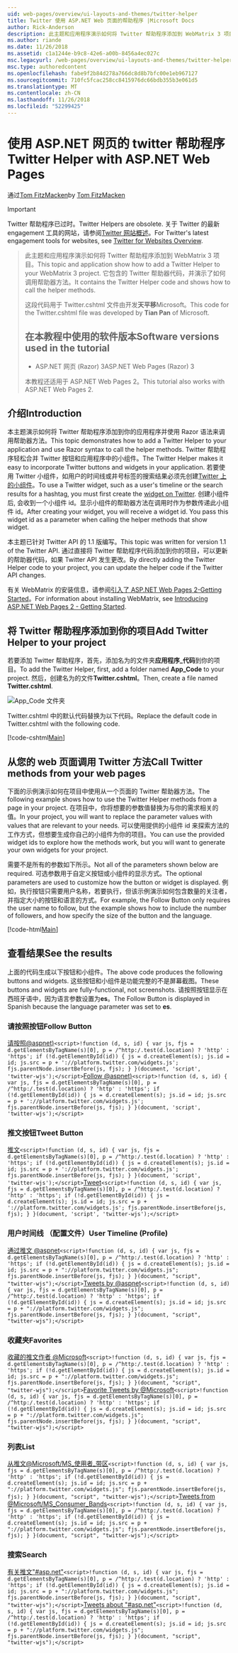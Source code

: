 ```yaml
---
uid: web-pages/overview/ui-layouts-and-themes/twitter-helper
title: Twitter 使用 ASP.NET Web 页面的帮助程序 |Microsoft Docs
author: Rick-Anderson
description: 此主题和应用程序演示如何将 Twitter 帮助程序添加到 WebMatrix 3 项目。 它包含的 Twitter 帮助程序代码，并演示如何调用帮助器...
ms.author: riande
ms.date: 11/26/2018
ms.assetid: c1a1244e-b9c8-42e6-a00b-8456a4ec027c
msc.legacyurl: /web-pages/overview/ui-layouts-and-themes/twitter-helper
msc.type: authoredcontent
ms.openlocfilehash: fabe9f2b84d278a766dc8d8b7bfc00e1eb967127
ms.sourcegitcommit: 710fc5fcac258cc8415976dc66bdb355b3e061d5
ms.translationtype: MT
ms.contentlocale: zh-CN
ms.lasthandoff: 11/26/2018
ms.locfileid: "52299425"
---
```

<a name="twitter-helper-with-aspnet-web-pages"></a><span data-ttu-id="3d751-104">使用 ASP.NET 网页的 twitter 帮助程序</span><span class="sxs-lookup"><span data-stu-id="3d751-104">Twitter Helper with ASP.NET Web Pages</span></span>
====================
<span data-ttu-id="3d751-105">通过[Tom FitzMacken](https://github.com/tfitzmac)</span><span class="sxs-lookup"><span data-stu-id="3d751-105">by [Tom FitzMacken](https://github.com/tfitzmac)</span></span>

> [!IMPORTANT]
> <span data-ttu-id="3d751-106">Twitter 帮助程序已过时。</span><span class="sxs-lookup"><span data-stu-id="3d751-106">Twitter Helpers are obsolete.</span></span> <span data-ttu-id="3d751-107">关于 Twitter 的最新 engagement 工具的网站，请参阅[Twitter 网站概述](https://developer.twitter.com/en/docs/twitter-for-websites/overview)。</span><span class="sxs-lookup"><span data-stu-id="3d751-107">For Twitter's latest engagement tools for websites, see [Twitter for Websites Overview](https://developer.twitter.com/en/docs/twitter-for-websites/overview).</span></span>

> <span data-ttu-id="3d751-108">此主题和应用程序演示如何将 Twitter 帮助程序添加到 WebMatrix 3 项目。</span><span class="sxs-lookup"><span data-stu-id="3d751-108">This topic and application show how to add a Twitter Helper to your WebMatrix 3 project.</span></span> <span data-ttu-id="3d751-109">它包含的 Twitter 帮助器代码，并演示了如何调用帮助器方法。</span><span class="sxs-lookup"><span data-stu-id="3d751-109">It contains the Twitter Helper code and shows how to call the helper methods.</span></span>
> 
> <span data-ttu-id="3d751-110">这段代码用于 Twitter.cshtml 文件由开发**天平移**Microsoft。</span><span class="sxs-lookup"><span data-stu-id="3d751-110">This code for the Twitter.cshtml file was developed by **Tian Pan** of Microsoft.</span></span>
> 
> ## <a name="software-versions-used-in-the-tutorial"></a><span data-ttu-id="3d751-111">在本教程中使用的软件版本</span><span class="sxs-lookup"><span data-stu-id="3d751-111">Software versions used in the tutorial</span></span>
> 
> 
> - <span data-ttu-id="3d751-112">ASP.NET 网页 (Razor) 3</span><span class="sxs-lookup"><span data-stu-id="3d751-112">ASP.NET Web Pages (Razor) 3</span></span>
>   
> 
> <span data-ttu-id="3d751-113">本教程还适用于 ASP.NET Web Pages 2。</span><span class="sxs-lookup"><span data-stu-id="3d751-113">This tutorial also works with ASP.NET Web Pages 2.</span></span>


## <a name="introduction"></a><span data-ttu-id="3d751-114">介绍</span><span class="sxs-lookup"><span data-stu-id="3d751-114">Introduction</span></span>

<span data-ttu-id="3d751-115">本主题演示如何将 Twitter 帮助程序添加到你的应用程序并使用 Razor 语法来调用帮助器方法。</span><span class="sxs-lookup"><span data-stu-id="3d751-115">This topic demonstrates how to add a Twitter Helper to your application and use Razor syntax to call the helper methods.</span></span> <span data-ttu-id="3d751-116">Twitter 帮助程序轻松合并 Twitter 按钮和应用程序中的小组件。</span><span class="sxs-lookup"><span data-stu-id="3d751-116">The Twitter Helper makes it easy to incorporate Twitter buttons and widgets in your application.</span></span> <span data-ttu-id="3d751-117">若要使用 Twitter 小组件，如用户的时间线或井号标签的搜索结果必须先创建[Twitter 上的小组件](https://twitter.com/settings/widgets)。</span><span class="sxs-lookup"><span data-stu-id="3d751-117">To use a Twitter widget, such as a user's timeline or the search results for a hashtag, you must first create the [widget on Twitter](https://twitter.com/settings/widgets).</span></span> <span data-ttu-id="3d751-118">创建小组件后, 会收到一个小组件 id。显示小组件的帮助器方法在调用时作为参数传递此小组件 id。</span><span class="sxs-lookup"><span data-stu-id="3d751-118">After creating your widget, you will receive a widget id. You pass this widget id as a parameter when calling the helper methods that show widget.</span></span>

<span data-ttu-id="3d751-119">本主题已针对 Twitter API 的 1.1 版编写。</span><span class="sxs-lookup"><span data-stu-id="3d751-119">This topic was written for version 1.1 of the Twitter API.</span></span> <span data-ttu-id="3d751-120">通过直接将 Twitter 帮助程序代码添加到你的项目，可以更新的帮助器代码，如果 Twitter API 发生更改。</span><span class="sxs-lookup"><span data-stu-id="3d751-120">By directly adding the Twitter Helper code to your project, you can update the helper code if the Twitter API changes.</span></span>

<span data-ttu-id="3d751-121">有关 WebMatrix 的安装信息，请参阅[引入了 ASP.NET Web Pages 2-Getting Started](../getting-started/introducing-aspnet-web-pages-2/getting-started.md)。</span><span class="sxs-lookup"><span data-stu-id="3d751-121">For information about installing WebMatrix, see [Introducing ASP.NET Web Pages 2 - Getting Started](../getting-started/introducing-aspnet-web-pages-2/getting-started.md).</span></span>

## <a name="add-twitter-helper-to-your-project"></a><span data-ttu-id="3d751-122">将 Twitter 帮助程序添加到你的项目</span><span class="sxs-lookup"><span data-stu-id="3d751-122">Add Twitter Helper to your project</span></span>

<span data-ttu-id="3d751-123">若要添加 Twitter 帮助程序，首先，添加名为的文件夹**应用程序\_代码**到你的项目。</span><span class="sxs-lookup"><span data-stu-id="3d751-123">To add the Twitter Helper, first, add a folder named **App\_Code** to your project.</span></span> <span data-ttu-id="3d751-124">然后，创建名为的文件**Twitter.cshtml**。</span><span class="sxs-lookup"><span data-stu-id="3d751-124">Then, create a file named **Twitter.cshtml**.</span></span>

![App_Code 文件夹](twitter-helper/_static/image1.png)

<span data-ttu-id="3d751-126">Twitter.cshtml 中的默认代码替换为以下代码。</span><span class="sxs-lookup"><span data-stu-id="3d751-126">Replace the default code in Twitter.cshtml with the following code.</span></span>

[!code-cshtml[Main](twitter-helper/samples/sample1.cshtml)]

## <a name="call-twitter-methods-from-your-web-pages"></a><span data-ttu-id="3d751-127">从您的 web 页面调用 Twitter 方法</span><span class="sxs-lookup"><span data-stu-id="3d751-127">Call Twitter methods from your web pages</span></span>

<span data-ttu-id="3d751-128">下面的示例演示如何在项目中使用从一个页面的 Twitter 帮助器方法。</span><span class="sxs-lookup"><span data-stu-id="3d751-128">The following example shows how to use the Twitter Helper methods from a page in your project.</span></span> <span data-ttu-id="3d751-129">在项目中，你将想要的参数值替换为与你的需求相关的值。</span><span class="sxs-lookup"><span data-stu-id="3d751-129">In your project, you will want to replace the parameter values with values that are relevant to your needs.</span></span> <span data-ttu-id="3d751-130">可以使用提供的小组件 id 来探索方法的工作方式，但想要生成你自己的小组件为你的项目。</span><span class="sxs-lookup"><span data-stu-id="3d751-130">You can use the provided widget ids to explore how the methods work, but you will want to generate your own widgets for your project.</span></span>

<span data-ttu-id="3d751-131">需要不是所有的参数如下所示。</span><span class="sxs-lookup"><span data-stu-id="3d751-131">Not all of the parameters shown below are required.</span></span> <span data-ttu-id="3d751-132">可选参数用于自定义按钮或小组件的显示方式。</span><span class="sxs-lookup"><span data-stu-id="3d751-132">The optional parameters are used to customize how the button or widget is displayed.</span></span> <span data-ttu-id="3d751-133">例如，执行按钮只需要用户名称，若要执行，但该示例演示如何包含数量的关注者，并指定大小的按钮和语言的方式。</span><span class="sxs-lookup"><span data-stu-id="3d751-133">For example, the Follow Button only requires the user name to follow, but the example shows how to include the number of followers, and how specify the size of the button and the language.</span></span>

[!code-html[Main](twitter-helper/samples/sample2.html)]

## <a name="see-the-results"></a><span data-ttu-id="3d751-134">查看结果</span><span class="sxs-lookup"><span data-stu-id="3d751-134">See the results</span></span>

<span data-ttu-id="3d751-135">上面的代码生成以下按钮和小组件。</span><span class="sxs-lookup"><span data-stu-id="3d751-135">The above code produces the following buttons and widgets.</span></span> <span data-ttu-id="3d751-136">这些按钮和小组件是功能完整的不是屏幕截图。</span><span class="sxs-lookup"><span data-stu-id="3d751-136">These buttons and widgets are fully-functional, not screenshots.</span></span> <span data-ttu-id="3d751-137">请按照按钮显示在西班牙语中，因为语言参数设置为**es**。</span><span class="sxs-lookup"><span data-stu-id="3d751-137">The Follow Button is displayed in Spanish because the language parameter was set to **es**.</span></span>

### <a name="follow-button"></a><span data-ttu-id="3d751-138">请按照按钮</span><span class="sxs-lookup"><span data-stu-id="3d751-138">Follow Button</span></span>

<span data-ttu-id="3d751-139">[请按照@aspnet)](https://twitter.com/aspnet)`<script>!function (d, s, id) { var js, fjs = d.getElementsByTagName(s)[0], p = /^http:/.test(d.location) ? 'http' : 'https'; if (!d.getElementById(id)) { js = d.createElement(s); js.id = id; js.src = p + '://platform.twitter.com/widgets.js'; fjs.parentNode.insertBefore(js, fjs); } }(document, 'script', 'twitter-wjs');</script>`</span><span class="sxs-lookup"><span data-stu-id="3d751-139">[Follow @aspnet)](https://twitter.com/aspnet)`<script>!function (d, s, id) { var js, fjs = d.getElementsByTagName(s)[0], p = /^http:/.test(d.location) ? 'http' : 'https'; if (!d.getElementById(id)) { js = d.createElement(s); js.id = id; js.src = p + '://platform.twitter.com/widgets.js'; fjs.parentNode.insertBefore(js, fjs); } }(document, 'script', 'twitter-wjs');</script>`</span></span>

### <a name="tweet-button"></a><span data-ttu-id="3d751-140">推文按钮</span><span class="sxs-lookup"><span data-stu-id="3d751-140">Tweet Button</span></span>

<span data-ttu-id="3d751-141">[推文](https://twitter.com/share)`<script>!function (d, s, id) { var js, fjs = d.getElementsByTagName(s)[0], p = /^http:/.test(d.location) ? 'http' : 'https'; if (!d.getElementById(id)) { js = d.createElement(s); js.id = id; js.src = p + '://platform.twitter.com/widgets.js'; fjs.parentNode.insertBefore(js, fjs); } }(document, 'script', 'twitter-wjs');</script>`</span><span class="sxs-lookup"><span data-stu-id="3d751-141">[Tweet](https://twitter.com/share)`<script>!function (d, s, id) { var js, fjs = d.getElementsByTagName(s)[0], p = /^http:/.test(d.location) ? 'http' : 'https'; if (!d.getElementById(id)) { js = d.createElement(s); js.id = id; js.src = p + '://platform.twitter.com/widgets.js'; fjs.parentNode.insertBefore(js, fjs); } }(document, 'script', 'twitter-wjs');</script>`</span></span>

### <a name="user-timeline-profile"></a><span data-ttu-id="3d751-142">用户时间线 （配置文件）</span><span class="sxs-lookup"><span data-stu-id="3d751-142">User Timeline (Profile)</span></span>

<span data-ttu-id="3d751-143">[通过推文 @aspnet](https://twitter.com/aspnet)`<script>!function (d, s, id) { var js, fjs = d.getElementsByTagName(s)[0], p = /^http:/.test(d.location) ? 'http' : 'https'; if (!d.getElementById(id)) { js = d.createElement(s); js.id = id; js.src = p + "://platform.twitter.com/widgets.js"; fjs.parentNode.insertBefore(js, fjs); } }(document, "script", "twitter-wjs");</script>`</span><span class="sxs-lookup"><span data-stu-id="3d751-143">[Tweets by @aspnet](https://twitter.com/aspnet)`<script>!function (d, s, id) { var js, fjs = d.getElementsByTagName(s)[0], p = /^http:/.test(d.location) ? 'http' : 'https'; if (!d.getElementById(id)) { js = d.createElement(s); js.id = id; js.src = p + "://platform.twitter.com/widgets.js"; fjs.parentNode.insertBefore(js, fjs); } }(document, "script", "twitter-wjs");</script>`</span></span>

### <a name="favorites"></a><span data-ttu-id="3d751-144">收藏夹</span><span class="sxs-lookup"><span data-stu-id="3d751-144">Favorites</span></span>

<span data-ttu-id="3d751-145">[收藏的推文作者 @Microsoft](https://twitter.com/Microsoft/favorites)`<script>!function (d, s, id) { var js, fjs = d.getElementsByTagName(s)[0], p = /^http:/.test(d.location) ? 'http' : 'https'; if (!d.getElementById(id)) { js = d.createElement(s); js.id = id; js.src = p + "://platform.twitter.com/widgets.js"; fjs.parentNode.insertBefore(js, fjs); } }(document, "script", "twitter-wjs");</script>`</span><span class="sxs-lookup"><span data-stu-id="3d751-145">[Favorite Tweets by @Microsoft](https://twitter.com/Microsoft/favorites)`<script>!function (d, s, id) { var js, fjs = d.getElementsByTagName(s)[0], p = /^http:/.test(d.location) ? 'http' : 'https'; if (!d.getElementById(id)) { js = d.createElement(s); js.id = id; js.src = p + "://platform.twitter.com/widgets.js"; fjs.parentNode.insertBefore(js, fjs); } }(document, "script", "twitter-wjs");</script>`</span></span>

### <a name="list"></a><span data-ttu-id="3d751-146">列表</span><span class="sxs-lookup"><span data-stu-id="3d751-146">List</span></span>

<span data-ttu-id="3d751-147">[从推文@Microsoft/MS\_使用者\_带区](https://twitter.com/microsoft/ms-consumer-brands/)`<script>!function (d, s, id) { var js, fjs = d.getElementsByTagName(s)[0], p = /^http:/.test(d.location) ? 'http' : 'https'; if (!d.getElementById(id)) { js = d.createElement(s); js.id = id; js.src = p + "://platform.twitter.com/widgets.js"; fjs.parentNode.insertBefore(js, fjs); } }(document, "script", "twitter-wjs");</script>`</span><span class="sxs-lookup"><span data-stu-id="3d751-147">[Tweets from @Microsoft/MS\_Consumer\_Bands](https://twitter.com/microsoft/ms-consumer-brands/)`<script>!function (d, s, id) { var js, fjs = d.getElementsByTagName(s)[0], p = /^http:/.test(d.location) ? 'http' : 'https'; if (!d.getElementById(id)) { js = d.createElement(s); js.id = id; js.src = p + "://platform.twitter.com/widgets.js"; fjs.parentNode.insertBefore(js, fjs); } }(document, "script", "twitter-wjs");</script>`</span></span>

### <a name="search"></a><span data-ttu-id="3d751-148">搜索</span><span class="sxs-lookup"><span data-stu-id="3d751-148">Search</span></span>

<span data-ttu-id="3d751-149">[有关推文&quot;#asp.net&quot;](https://twitter.com/search?q=%23asp.net)`<script>!function (d, s, id) { var js, fjs = d.getElementsByTagName(s)[0], p = /^http:/.test(d.location) ? 'http' : 'https'; if (!d.getElementById(id)) { js = d.createElement(s); js.id = id; js.src = p + "://platform.twitter.com/widgets.js"; fjs.parentNode.insertBefore(js, fjs); } }(document, "script", "twitter-wjs");</script>`</span><span class="sxs-lookup"><span data-stu-id="3d751-149">[Tweets about &quot;#asp.net&quot;](https://twitter.com/search?q=%23asp.net)`<script>!function (d, s, id) { var js, fjs = d.getElementsByTagName(s)[0], p = /^http:/.test(d.location) ? 'http' : 'https'; if (!d.getElementById(id)) { js = d.createElement(s); js.id = id; js.src = p + "://platform.twitter.com/widgets.js"; fjs.parentNode.insertBefore(js, fjs); } }(document, "script", "twitter-wjs");</script>`</span></span>
